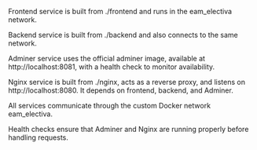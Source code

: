 Frontend service is built from ./frontend and runs in the eam_electiva network.

Backend service is built from ./backend and also connects to the same network.

Adminer service uses the official adminer image, available at http://localhost:8081, with a health check to monitor availability.

Nginx service is built from ./nginx, acts as a reverse proxy, and listens on http://localhost:8080. It depends on frontend, backend, and Adminer.

All services communicate through the custom Docker network eam_electiva.

Health checks ensure that Adminer and Nginx are running properly before handling requests.
